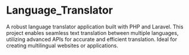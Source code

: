 # Language_Translator
A robust language translator application built with PHP and Laravel. This project enables seamless text translation between multiple languages, utilizing advanced APIs for accurate and efficient translation. Ideal for creating multilingual websites or applications.
